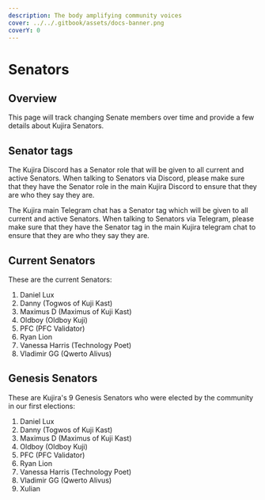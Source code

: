 ```yaml
---
description: The body amplifying community voices
cover: ../../.gitbook/assets/docs-banner.png
coverY: 0
---
```


# Senators

## Overview

This page will track changing Senate members over time and provide a few details about Kujira Senators.&#x20;

## Senator tags

The Kujira Discord has a Senator role that will be given to all current and active Senators. When talking to Senators via Discord, please make sure that they have the Senator role in the main Kujira Discord to ensure that they are who they say they are.

The Kujira main Telegram chat has a Senator tag which will be given to all current and active Senators. When talking to Senators via Telegram, please make sure that they have the Senator tag in the main Kujira telegram chat to ensure that they are who they say they are.

## Current Senators

These are the current Senators:

1. Daniel Lux
2. Danny (Togwos of Kuji Kast)
3. Maximus D (Maximus of Kuji Kast)
4. Oldboy (Oldboy Kuji)
5. PFC (PFC Validator)
6. Ryan Lion
7. Vanessa Harris (Technology Poet)&#x20;
8. Vladimir GG (Qwerto Alivus)

## Genesis Senators

These are Kujira's 9 Genesis Senators who were elected by the community in our first elections:

1. Daniel Lux
2. Danny (Togwos of Kuji Kast)
3. Maximus D (Maximus of Kuji Kast)
4. Oldboy (Oldboy Kuji)
5. PFC (PFC Validator)
6. Ryan Lion
7. Vanessa Harris (Technology Poet)&#x20;
8. Vladimir GG (Qwerto Alivus)
9. Xulian
